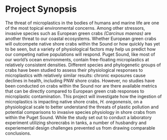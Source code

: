 # Project Synopsis
The threat of microplastics in the bodies of humans and marine life are one of the most topical environmental concerns.  Among other stressors, invasive species such as European green crabs _(Carcinus maenas)_ are another threat to our coastal ecosystems. Whether European green crabs will outcompete native shore crabs within the Sound or how quickly has yet to be seen, but a variety of physiological factors may help us predict how our competing native populations will respond. Puget Sound, like most of our world’s ocean environments, contain free-floating microplastics at relatively consistent densities. Different species and phylogenetic groups of crabs have been studied to assess their physiological responses to microplastics with relatively similar results: chronic exposures cause declines in health, including PNW shore crabs. However, no studies have been conducted on crabs within the Sound nor are there available metrics that can be directly compared to European green crab responses to microplastic contamination. This project will investigate how the ingestion of microplastics is impacting native shore crabs, _H. oregonensis_, on a physiological scale to better understand the threats of plastic pollution and potential comparisons to invasive species physiology in shore crabs from within the Puget Sound. While the study set out to conduct a laboratory experiment utilizing shorecrabs in tanks, a number of husbandry and experiemental design challenges prevented us from drawing comparable conclusions. 
